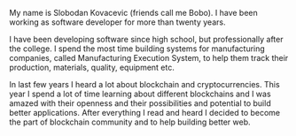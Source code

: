 My name is Slobodan Kovacevic (friends call me Bobo). I have been working as software developer for more than twenty years.

I have been developing software since high school, but professionally after the college. I spend the most time building systems for manufacturing companies, called Manufacturing Execution System, to help them track their production, materials, quality, equipment etc. 

In last few years I heard a lot about blockchain and cryptocurrencies. This year I spend a lot of time learning about different blockchains and I was amazed with their openness and their possibilities and potential to build better applications. After everything I read and heard I decided to become the part of blockchain community and to help building better web.

